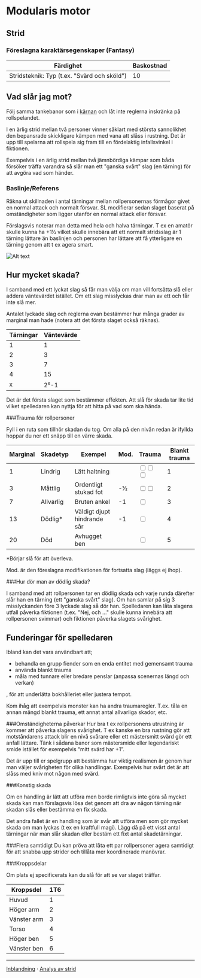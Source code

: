 Modularis motor
===============
Strid
-----

### Föreslagna karaktärsegenskaper (Fantasy)
Färdighet 		| Baskostnad
-------------------- | ----------
Stridsteknik: Typ (t.ex. "Svärd och sköld") | 10

Vad slår jag mot?
-----------------

Följ samma tankebanor som i [kärnan](Att_sla_for_att_lyckas) och låt inte reglerna inskränka på rollspelandet.

I en ärlig strid mellan två personer vinner såklart med största sannolikhet den bepansrade skickligare kämpen med vana att slåss i rustning. Det är upp till spelarna att rollspela sig fram till en fördelaktig infallsvinkel i fiktionen.

Exempelvis i en ärlig strid mellan två jämnbördiga kämpar som båda försöker träffa varandra så slår man ett "ganska svårt" slag (en tärning) för att avgöra vad som händer.

### Baslinje/Referens

Räkna ut skillnaden i antal tärningar mellan rollpersonernas förmågor givet en normal attack och normalt försvar. SL modifierar sedan slaget baserat på omständigheter som ligger utanför en normal attack eller försvar.

Förslagsvis noterar man detta med hela och halva tärningar. T ex en amatör skulle kunna ha +1½ vilket skulle innebära att ett normalt stridsslag är 1 tärning lättare än baslinjen och personen har lättare att få ytterligare en tärning genom att t ex agera smart.

![Alt text](md/baseline.svg "Baslinje/Referens")

Hur mycket skada?
-----------------

I samband med ett lyckat slag så får man välja om man vill fortsätta slå eller addera väntevärdet istället. Om ett slag misslyckas drar man av ett och får inte slå mer.

Antalet lyckade slag och reglerna ovan bestämmer hur många grader av marginal man hade (notera att det första slaget också räknas).

Tärningar | Väntevärde
--------- | ----------
1         | 1
2         | 3
3         | 7
4         | 15
x         | 2<sup>x</sup>-1

Det är det första slaget som bestämmer effekten. Att slå för skada tar lite tid vilket spelledaren kan nyttja för att hitta på vad som ska hända.

###Trauma för rollpersoner

Fyll i en ruta som tillhör skadan du tog. Om alla på den nivån redan är ifyllda hoppar du ner ett snäpp till en värre skada.

Marginal	| Skadetyp	| Exempel				| Mod. | Trauma										| Blankt trauma
--------------|-------------|----------------------------------|------|----------------------------------------------------------------------------|--------------
1		| Lindrig	| Lätt haltning			|	| <input type="checkbox"><input type="checkbox"><input type="checkbox">	| 1
3		| Måttlig	| Ordentligt stukad fot		| -½	| <input type="checkbox"><input type="checkbox">					| 2
7		| Allvarlig	| Bruten ankel			| -1	| <input type="checkbox"> 								| 3
13		| Dödlig*	| Väldigt djupt hindrande sår	| -1	| <input type="checkbox"> 								| 4
20		| Död		| Avhugget ben			| 	| <input type="checkbox"> 								| 5

\*Börjar slå för att överleva.

Mod. är den föreslagna modifikationen för fortsatta slag (läggs ej ihop).

###Hur dör man av dödlig skada?

I samband med att rollpersonen tar en dödlig skada och varje runda därefter slår han en tärning (ett "ganska svårt" slag). Om han samlar på sig 3 misslyckanden före 3 lyckade slag så dör han. Spelledaren kan låta slagens utfall påverka fiktionen (t.ex. "Nej, och ..." skulle kunna innebära att rollpersonen svimmar) och fiktionen påverka slagets svårighet.

Funderingar för spelledaren
---------------------------

Ibland kan det vara användbart att;

* behandla en grupp fiender som en enda entitet med gemensamt trauma
* använda blankt trauma
* måla med tunnare eller bredare penslar (anpassa scenernas längd och verkan)

, för att underlätta bokhålleriet eller justera tempot.

Kom ihåg att exempelvis monster kan ha andra traumaregler. T.ex. tåla en annan mängd blankt trauma, ett annat antal allvarliga skador, etc.

###Omständigheterna påverkar
Hur bra t ex rollpersonens utrustning är kommer att påverka slagens svårighet. T ex kanske en bra rustning gör att motståndarens attack blir en nivå svårare eller ett mästersmitt svärd gör ett anfall lättare. Tänk i sådana banor som mästersmide eller legendariskt smide istället för exempelvis “mitt svärd har +1”.

Det är upp till er spelgrupp att bestämma hur viktig realismen är genom hur man väljer svårigheten för olika handlingar. Exempelvis hur svårt det är att slåss med kniv mot någon med svärd.

###Konstig skada

Om en handling är lätt att utföra men borde rimligtvis inte göra så mycket skada kan man förslagsvis lösa det genom att dra av någon tärning när skadan slås eller bestämma en fix skada.

Det andra fallet är en handling som är svår att utföra men som gör mycket skada om man lyckas (t ex en kraftfull magi). Lägg då på ett visst antal tärningar när man slår skadan eller bestäm ett fixt antal skadetärningar.

###Flera samtidigt
Du kan pröva att låta ett par rollpersoner agera samtidigt för att snabba upp strider och tillåta mer koordinerade manövrar.

###Kroppsdelar

Om plats ej specificerats kan du slå för att se var slaget träffar.

Kroppsdel	| 1T6
--------------|----
Huvud		| 1
Höger arm	| 2
Vänster arm	| 3
Torso		| 4
Höger ben	| 5
Vänster ben	| 6

---

[Inblandning](Inblandning) · [Analys av strid](Strid-Analys)